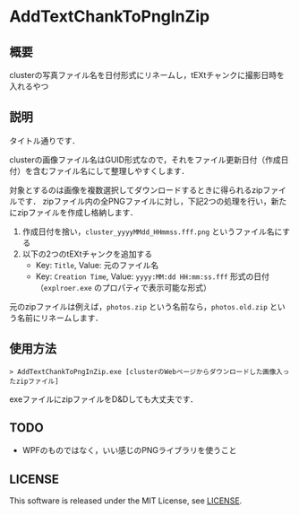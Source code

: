 AddTextChankToPngInZip
======================

## 概要

clusterの写真ファイル名を日付形式にリネームし，tEXtチャンクに撮影日時を入れるやつ

## 説明

タイトル通りです．

clusterの画像ファイル名はGUID形式なので，それをファイル更新日付（作成日付）を含むファイル名にして整理しやすくします．

対象とするのは画像を複数選択してダウンロードするときに得られるzipファイルです．
zipファイル内の全PNGファイルに対し，下記2つの処理を行い，新たにzipファイルを作成し格納します．

1. 作成日付を捨い，`cluster_yyyyMMdd_HHmmss.fff.png` というファイル名にする
2. 以下の2つのtEXtチャンクを追加する
    - Key: `Title`, Value: 元のファイル名
    - Key: `Creation Time`, Value: `yyyy:MM:dd HH:mm:ss.fff` 形式の日付（`explroer.exe` のプロパティで表示可能な形式）

元のzipファイルは例えば，`photos.zip` という名前なら，`photos.old.zip` という名前にリネームします．

## 使用方法

```shell
> AddTextChankToPngInZip.exe [clusterのWebページからダウンロードした画像入ったzipファイル]
```

exeファイルにzipファイルをD&Dしても大丈夫です．


## TODO

- WPFのものではなく，いい感じのPNGライブラリを使うこと


## LICENSE

This software is released under the MIT License, see [LICENSE](LICENSE "LICENSE").
